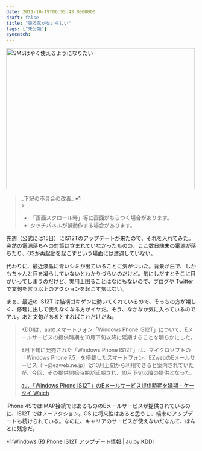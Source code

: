 ```yaml
---
date: 2011-10-19T06:55:43.0000000
draft: false
title: "売る気がないらしい"
tags: ["未分類"]
eyecatch: 
---
```

<p><a href="http://www.flickr.com/photos/daruyanagi/6219334657/" title="SMSはやく使えるようになりたい by daruyanagi, on Flickr"><img src="http://farm7.static.flickr.com/6162/6219334657_ba91a4498d.jpg" width="500" height="373" alt="SMSはやく使えるようになりたい"></a></p>

<blockquote>
<p>_下記の不具合の改善_ <a href="#f1" name="fn1" title="Windows (R) Phone IS12T アップデート情報 | au by KDDI">*1</a><br />
></p>

<ul>
<li>「画面スクロール時」等に画面がちらつく場合があります。</li>
<li>タッチパネルが誤動作する場合があります。</li>
</ul>
</blockquote>
<p>先週（公式には15日）にIS12Tのアップデートが来たので、それを入れてみた。突然の電源落ちへの対策は含まれていなかったものの、ここ数日端末の電源が落ちたり、OSが再起動を起こすという場面には遭遇していない。</p><p>代わりに、最近液晶に青いシミが出ていることに気がついた。背景が白で、しかもちゃんと目を凝らしていないとわかりづらいのだけど。気にしだすとそこに目がいってしまうのだけど、実用上困ることはなにもないので、ブログや Twitter で文句を言う以上のアクションを起こす気はない。</p><p>まぁ、最近の IS12T は結構ゴキゲンに動いてくれているので、そっちの方が嬉しく、修理に出して使えなくなる方がイヤだ。そう、なかなか気に入っているのでアル。あと文句があるとすればこれだけだね。</p>

<blockquote>
<p>KDDIは、auのスマートフォン「Windows Phone IS12T」について、Eメールサービスの提供時期を10月下旬以降に延期することを明らかにした。</p><p>8月下旬に発売された「Windows Phone IS12T」は、マイクロソフトの「Windows Phone 7.5」を搭載したスマートフォン。EZwebのEメールサービス（〜@ezweb.ne.jp）は10月上旬から利用できると案内されていたが、今回、その提供開始時期が延期され、10月下旬以降の提供となった。</p><p><a href="http://k-tai.impress.co.jp/docs/news/20111006_482003.html">au、「Windows Phone IS12T」のEメールサービス提供時期を延期 - ケータイ Watch</a></p>

</blockquote>
<p>iPhone 4SではIMAP接続ではあるもののEメールサービスが提供されているのに、IS12T ではノーアクション。OS に将来性はあると思うし、端末のアップデートも続けられている。なのに、キャリアのサービスが使えないだなんて、ほんとに残念だ。</p>
<div class="footnote">
<p class="footnote"><a href="#fn1" name="f1" class="footnote-number">*1</a><span class="footnote-delimiter">:</span><span class="footnote-text"><a href="http://www.au.kddi.com/seihin/ichiran/smartphone/up_date/is12t/up_date_20111013.html">Windows (R) Phone IS12T アップデート情報 | au by KDDI</a></span></p>
</div>